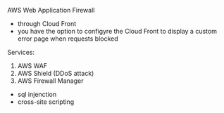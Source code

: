 AWS Web Application Firewall

- through Cloud Front
- you have the option to configyre the Cloud Front to display a custom error page
when requests blocked


Services:

1. AWS WAF
2. AWS Shield (DDoS attack)
3. AWS Firewall Manager



- sql injenction
- cross-site scripting
